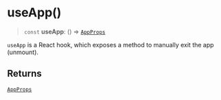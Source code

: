 # useApp()

> `const` **useApp**: () => [`AppProps`](../type-aliases/AppProps.md)

`useApp` is a React hook, which exposes a method to manually exit the app (unmount).

## Returns

[`AppProps`](../type-aliases/AppProps.md)
